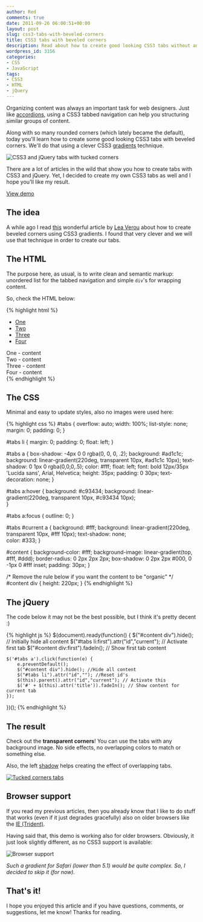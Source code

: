 ```yaml
---
author: Red
comments: true
date: 2011-09-26 06:00:51+00:00
layout: post
slug: css3-tabs-with-beveled-corners
title: CSS3 tabs with beveled corners
description: Read about how to create good looking CSS3 tabs without any images. Additionally, check the demo page to get the code.
wordpress_id: 3156
categories:
- CSS
- JavaScript
tags:
- CSS3
- HTML
- jQuery
---
```


Organizing content was always an important task for web designers. Just like [accordions](/css3-accordion), using a CSS3 tabbed navigation can help you structuring similar groups of content.

Along with so many rounded corners (which lately became the default), today you'll learn how to create some good looking CSS3 tabs with beveled corners. We'll do that using a clever CSS3 [gradients](/css-gradients-quick-tutorial) technique.

![CSS3 and jQuery tabs with tucked corners](http://www.red-team-design.com/wp-content/uploads/2011/09/css3-jquery-tabs.png)

<!-- more -->

There are a lot of articles in the wild that show you how to create tabs with CSS3 and jQuery. Yet, I decided to create my own CSS3 tabs as well and I hope you'll like my result.

[View demo](/wp-content/uploads/2011/09/css3-tabs-with-beveled-corners-demo.html)

## The idea

A while ago I read [this](http://leaverou.me/2011/03/beveled-corners-negative-border-radius-with-css3-gradients/) wonderful article by [Lea Verou](http://leaverou.me/) about how to create beveled corners using CSS3 gradients. I found that very clever and we will use that technique in order to create our tabs.

## The HTML

The purpose here, as usual, is to write clean and semantic markup: unordered list for the tabbed navigation and simple `div`'s for wrapping content. 

So, check the HTML below:

{% highlight html %}
<ul id="tabs">
    <li><a href="#" title="tab1">One</a></li>
    <li><a href="#" title="tab2">Two</a></li>
    <li><a href="#" title="tab3">Three</a></li>
    <li><a href="#" title="tab4">Four</a></li>    
</ul>

<div id="content"> 
    <div id="tab1">One - content</div>
    <div id="tab2">Two - content</div>
    <div id="tab3">Three - content</div>
    <div id="tab4">Four - content</div>
</div>
{% endhighlight %}  

## The CSS

Minimal and easy to update styles, also no images were used here:

{% highlight css %}
#tabs {
  overflow: auto;
  width: 100%;
  list-style: none;
  margin: 0;
  padding: 0;
}

#tabs li {
    margin: 0;
    padding: 0;
    float: left;
}

#tabs a {
    box-shadow: -4px 0 0 rgba(0, 0, 0, .2);
    background: #ad1c1c;
    background: linear-gradient(220deg, transparent 10px, #ad1c1c 10px);
    text-shadow: 0 1px 0 rgba(0,0,0,.5);
    color: #fff;
    float: left;
    font: bold 12px/35px 'Lucida sans', Arial, Helvetica;
    height: 35px;
    padding: 0 30px;
    text-decoration: none;
}

#tabs a:hover {
    background: #c93434;
    background: linear-gradient(220deg, transparent 10px, #c93434 10px);     
}

#tabs a:focus {
    outline: 0;
}

#tabs #current a {
    background: #fff;
    background: linear-gradient(220deg, transparent 10px, #fff 10px);
    text-shadow: none;    
    color: #333;
}

#content {
    background-color: #fff;
    background-image:         linear-gradient(top, #fff, #ddd);
    border-radius: 0 2px 2px 2px;
    box-shadow: 0 2px 2px #000, 0 -1px 0 #fff inset;
    padding: 30px;
}

/* Remove the rule below if you want the content to be "organic" */
#content div {
    height: 220px; 
}
{% endhighlight %}

## The jQuery

The code below it may not be the best possible, but I think it's pretty decent :)

{% highlight js %}
$(document).ready(function() {
    $("#content div").hide(); // Initially hide all content
    $("#tabs li:first").attr("id","current"); // Activate first tab
    $("#content div:first").fadeIn(); // Show first tab content
    
    $('#tabs a').click(function(e) {
        e.preventDefault();        
        $("#content div").hide(); //Hide all content
        $("#tabs li").attr("id",""); //Reset id's
        $(this).parent().attr("id","current"); // Activate this
        $('#' + $(this).attr('title')).fadeIn(); // Show content for current tab
    });
})();
{% endhighlight %}

## The result

Check out the **transparent corners**! You can use the tabs with any background image. No side effects, no overlapping colors to match or something else.

Also, the left [shadow](/how-to-create-slick-effects-with-css3-box-shadow) helps creating the effect of overlapping tabs.

[![Tucked corners tabs](http://www.red-team-design.com/wp-content/uploads/2011/09/css3-jquery-tabs-result.png)](/wp-content/uploads/2011/09/css3-tabs-with-beveled-corners-demo.html)

## Browser support

If you read my previous articles, then you already know that I like to do stuff that works (even if it just degrades gracefully) also on older browsers like the [IE (Trident)](http://www.red-team-design.com/how-to-solve-common-ie-bugs).

Having said that, this demo is working also for older browsers. Obviously, it just look slightly different, as no CSS3 support is available:

![Browser support](http://www.red-team-design.com/wp-content/uploads/2011/09/css3-jquery-tabs-browser-support.png)

_Such a gradient for Safari (lower than 5.1) would be quite complex. So, I decided to skip it (for now)._

## That's it!

I hope you enjoyed this article and if you have questions, comments, or suggestions, let me know! Thanks for reading.